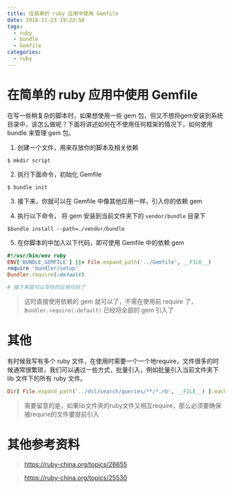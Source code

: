 ```yaml
---
title: 在简单的 ruby 应用中使用 Gemfile
date: 2018-11-23 19:22:50
tags:
  - ruby
  - bundle
  - Gemfile
categories:
  - ruby
---
```


# 在简单的 ruby 应用中使用 Gemfile

在写一些稍复杂的脚本时，如果想使用一些 gem 包，但又不想将gem安装到系统目录中，该怎么做呢？下面将讲述如何在不使用任何框架的情况下，如何使用 bundle 来管理 gem 包。

1. 创建一个文件，用来存放你的脚本及相关依赖
```shell
$ mkdir script
```

2. 执行下面命令，初始化 Gemfile
```shell
$ bundle init
```

3. 接下来，你就可以在 Gemfile 中像其他应用一样，引入你的依赖 gem

4. 执行以下命令， 将 gem 安装到当前文件夹下的 `vendor/bundle` 目录下
```shell
$bundle install --path=./vendor/bundle
```

5. 在你脚本的中加入以下代码，即可使用 Gemfile 中的依赖 gem
```ruby
#!/usr/bin/env ruby
ENV['BUNDLE_GEMFILE'] ||= File.expand_path('../Gemfile', __FILE__)
require 'bundler/setup'
Bundler.require(:default)

# 接下来就可以写你的应用代码了

```

> 这时直接使用依赖的 gem 就可以了，不需在使用前 require 了，`Bundler.require(:default)` 已经将全部的 gem 引入了

# 其他

有时候我写有多个 ruby 文件，在使用时需要一个一个地require，文件很多的时候通常很繁琐，我们可以通过一些方式，批量引入，例如批量引入当前文件夹下 lib 文件下的所有 ruby 文件。
```ruby
Dir[ File.expand_path('../dsl/search/queries/**/*.rb', __FILE__) ].each        { |f| require f }
```

> 需要留意的是，如果lib文件夹的ruby文件又相互require，那么必须要确保被requrie的文件要提前引入

# 其他参考资料

> https://ruby-china.org/topics/26655

> https://ruby-china.org/topics/25530